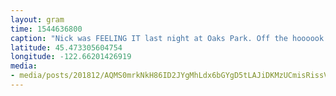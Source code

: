 ```yaml
---
layout: gram
time: 1544636800
caption: "Nick was FEELING IT last night at Oaks Park. Off the hoooook!"
latitude: 45.473305604754
longitude: -122.66201426919
media:
- media/posts/201812/AQMS0mrkNkH86ID2JYgMhLdx6bGYgD5tLAJiDKMzUCmisRissVeFmPCcMbBzIhmW9_PYNJN78Jd1DBd7pLoTgAwE6TkqIZmA3kEV4_17855030818305850.mp4
---
```

